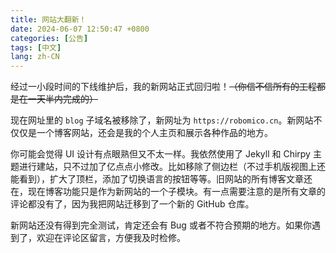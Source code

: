 ```yaml
---
title: 网站大翻新！
date: 2024-06-07 12:50:47 +0800
categories: [公告]
tags: [中文]
lang: zh-CN
---
```


经过一小段时间的下线维护后，我的新网站正式回归啦！~~（你信不信所有的工程都是在一天半内完成的）~~

现在网址里的 `blog` 子域名被移除了，新网址为 `https://robomico.cn`。新网站不仅仅是一个博客网站，还会是我的个人主页和展示各种作品的地方。

你可能会觉得 UI 设计有点眼熟但又不太一样。我依然使用了 Jekyll 和 Chirpy 主题进行建站，只不过加了亿点点小修改。比如移除了侧边栏（不过手机版视图上还能看到），扩大了顶栏，添加了切换语言的按钮等等。旧网站的所有博客文章还在，现在博客功能只是作为新网站的一个子模块。有一点需要注意的是所有文章的评论都没有了，因为我把网站迁移到了一个新的 GitHub 仓库。

新网站还没有得到完全测试，肯定还会有 Bug 或者不符合预期的地方。如果你遇到了，欢迎在评论区留言，方便我及时检修。
